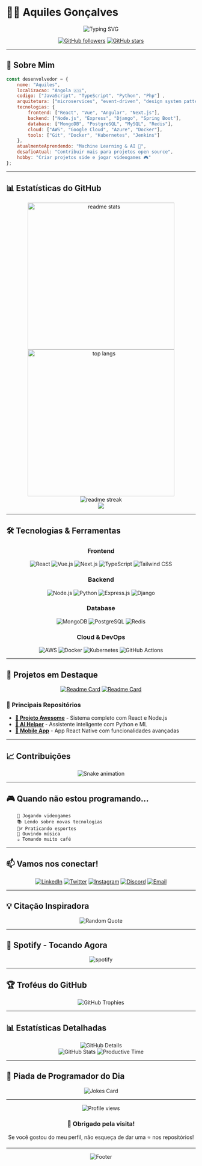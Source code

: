 # 👨‍💻 Aquiles Gonçalves

<div align="center">
  <img src="https://readme-typing-svg.herokuapp.com/?font=Fira+Code&size=32&duration=2800&pause=2000&color=A9FEF7&center=true&vCenter=true&width=940&lines=Ol%C3%A1!+%F0%9F%91%8B+Eu+sou+[Seu+Nome];Desenvolvedor+Full+Stack;Apaixonado+por+tecnologia;Sempre+aprendendo+algo+novo!+%F0%9F%9A%80" alt="Typing SVG" />
</div>

<div align="center">
  
  [![GitHub followers](https://img.shields.io/github/followers/keybachira?logo=github&style=for-the-badge&color=0891b2&labelColor=1c1917)](https://github.com/keybachira)
  [![GitHub stars](https://img.shields.io/github/stars/keybachira?logo=github&style=for-the-badge&color=0891b2&labelColor=1c1917)](https://github.com/keybachira)
  
</div>

---

## 🚀 Sobre Mim

```javascript
const desenvolvedor = {
    nome: "Aquiles",
    localizacao: "Angola 🇦🇴",
    codigo: ["JavaScript", "TypeScript", "Python", "Php"] ,
    arquitetura: ["microservices", "event-driven", "design system pattern"],
    tecnologias: {
        frontend: ["React", "Vue", "Angular", "Next.js"],
        backend: ["Node.js", "Express", "Django", "Spring Boot"],
        database: ["MongoDB", "PostgreSQL", "MySQL", "Redis"],
        cloud: ["AWS", "Google Cloud", "Azure", "Docker"],
        tools: ["Git", "Docker", "Kubernetes", "Jenkins"]
    },
    atualmenteAprendendo: "Machine Learning & AI 🤖",
    desafioAtual: "Contribuir mais para projetos open source",
    hobby: "Criar projetos side e jogar videogames 🎮"
};
```

---

## 📊 Estatísticas do GitHub

<div align="center">
  <img width="390" src="https://github-readme-stats.vercel.app/api?username=seuusuario&count_private=true&show_icons=true&theme=react&rank_icon=github&border_radius=10" alt="readme stats" />
  <img width="390" src="https://github-readme-stats.vercel.app/api/top-langs/?username=seuusuario&layout=compact&theme=react&border_radius=10" alt="top langs" />
</div>

<div align="center">
  <img src="https://github-readme-streak-stats.herokuapp.com/?user=seuusuario&theme=react&border_radius=10" alt="readme streak" />
</div>

<div align="center">
  <img src="https://github-readme-activity-graph.vercel.app/graph?username=seuusuario&theme=react-dark&bg_color=20232a&hide_border=true" />
</div>

---

## 🛠️ Tecnologias & Ferramentas

<div align="center">
  
  ### Frontend
  ![React](https://img.shields.io/badge/-React-61DAFB?style=for-the-badge&logo=react&logoColor=black)
  ![Vue.js](https://img.shields.io/badge/-Vue.js-4FC08D?style=for-the-badge&logo=vue.js&logoColor=white)
  ![Next.js](https://img.shields.io/badge/-Next.js-000000?style=for-the-badge&logo=next.js&logoColor=white)
  ![TypeScript](https://img.shields.io/badge/-TypeScript-3178C6?style=for-the-badge&logo=typescript&logoColor=white)
  ![Tailwind CSS](https://img.shields.io/badge/-Tailwind_CSS-38B2AC?style=for-the-badge&logo=tailwind-css&logoColor=white)
  
  ### Backend
  ![Node.js](https://img.shields.io/badge/-Node.js-339933?style=for-the-badge&logo=node.js&logoColor=white)
  ![Python](https://img.shields.io/badge/-Python-3776AB?style=for-the-badge&logo=python&logoColor=white)
  ![Express.js](https://img.shields.io/badge/-Express.js-000000?style=for-the-badge&logo=express&logoColor=white)
  ![Django](https://img.shields.io/badge/-Django-092E20?style=for-the-badge&logo=django&logoColor=white)
  
  ### Database
  ![MongoDB](https://img.shields.io/badge/-MongoDB-47A248?style=for-the-badge&logo=mongodb&logoColor=white)
  ![PostgreSQL](https://img.shields.io/badge/-PostgreSQL-336791?style=for-the-badge&logo=postgresql&logoColor=white)
  ![Redis](https://img.shields.io/badge/-Redis-DC382D?style=for-the-badge&logo=redis&logoColor=white)
  
  ### Cloud & DevOps
  ![AWS](https://img.shields.io/badge/-AWS-FF9900?style=for-the-badge&logo=amazon-aws&logoColor=white)
  ![Docker](https://img.shields.io/badge/-Docker-2496ED?style=for-the-badge&logo=docker&logoColor=white)
  ![Kubernetes](https://img.shields.io/badge/-Kubernetes-326CE5?style=for-the-badge&logo=kubernetes&logoColor=white)
  ![GitHub Actions](https://img.shields.io/badge/-GitHub_Actions-2088FF?style=for-the-badge&logo=github-actions&logoColor=white)

</div>

---

## 🎯 Projetos em Destaque

<div align="center">
  
  [![Readme Card](https://github-readme-stats.vercel.app/api/pin/?username=keybachira&repo=projeto-incrivel-1&theme=react&border_radius=10)](https://github.com/keybachira/Poeth )
  [![Readme Card](https://github-readme-stats.vercel.app/api/pin/?username=keybachira&repo=projeto-incrivel-2&theme=react&border_radius=10)](https://github.com/keybachira/Turma )
  
</div>

### 🌟 Principais Repositórios

- **[🚀 Projeto Awesome](https://github.com/keybachira/projeto-awesome)** - Sistema completo com React e Node.js
- **[🤖 AI Helper](https://github.com/keybachira/ai-helper)** - Assistente inteligente com Python e ML
- **[📱 Mobile App](https://github.com/keybachira/mobile-app)** - App React Native com funcionalidades avançadas

---

## 📈 Contribuições

<div align="center">
  <img src="https://raw.githubusercontent.com/keybachira/keybachira/output/snake.svg" alt="Snake animation" />
</div>

---

## 🎮 Quando não estou programando...

```ascii
    🎯 Jogando videogames
    📚 Lendo sobre novas tecnologias  
    🏃‍♂️ Praticando esportes
    🎵 Ouvindo música
    ☕ Tomando muito café
```

---

## 📫 Vamos nos conectar!

<div align="center">
  
  [![LinkedIn](https://img.shields.io/badge/-LinkedIn-0A66C2?style=for-the-badge&logo=linkedin&logoColor=white)](https://linkedin.com/in/seulinkedin)
  [![Twitter](https://img.shields.io/badge/-Twitter-1DA1F2?style=for-the-badge&logo=twitter&logoColor=white)](https://twitter.com/seutwitter)
  [![Instagram](https://img.shields.io/badge/-Instagram-E4405F?style=for-the-badge&logo=instagram&logoColor=white)](https://instagram.com/aquiles_bachira)
  [![Discord](https://img.shields.io/badge/-Discord-5865F2?style=for-the-badge&logo=discord&logoColor=white)](https://discord.gg/seudiscord)
  [![Email](https://img.shields.io/badge/-Email-D14836?style=for-the-badge&logo=gmail&logoColor=white)](mailto:keybachira242@gmail.com)

</div>

---

## 💡 Citação Inspiradora

<div align="center">
  <img src="https://quotes-github-readme.vercel.app/api?type=horizontal&theme=radical" alt="Random Quote" />
</div>

---

## 🎵 Spotify - Tocando Agora

<div align="center">
  <img src="https://spotify-github-profile.vercel.app/api/view?uid=seuusuariospotify&cover_image=true&theme=compact&show_offline=false&background_color=121212&interchange=false&bar_color=53b14f&bar_color_cover=false" alt="spotify" />
</div>

---

## 🏆 Troféus do GitHub

<div align="center">
  <img src="https://github-profile-trophy.vercel.app/?username=keybachira&theme=radical&no-frame=false&no-bg=false&margin-w=4" alt="GitHub Trophies" />
</div>

---

## 📊 Estatísticas Detalhadas

<div align="center">
  <img src="https://github-profile-summary-cards.vercel.app/api/cards/profile-details?username=keybachira&theme=radical" alt="GitHub Details" />
</div>

<div align="center">
  <img src="https://github-profile-summary-cards.vercel.app/api/cards/stats?username=keybachira&theme=radical" alt="GitHub Stats" />
  <img src="https://github-profile-summary-cards.vercel.app/api/cards/productive-time?username=keybachira&theme=radical&utc_offset=8" alt="Productive Time" />
</div>

---

## 💬 Piada de Programador do Dia

<div align="center">
  <img src="https://readme-jokes.vercel.app/api?hideBorder&theme=radical" alt="Jokes Card" />
</div>

---

<div align="center">
  <img src="https://komarev.com/ghpvc/?username=keybachira&style=for-the-badge&color=0891b2&labelColor=1c1917" alt="Profile views" />
</div>

<div align="center">
  <h3>💖 Obrigado pela visita!</h3>
  <p>Se você gostou do meu perfil, não esqueça de dar uma ⭐ nos repositórios!</p>
</div>

---

<div align="center">
  <img src="https://capsule-render.vercel.app/api?type=waving&color=gradient&height=60&section=footer" alt="Footer" />
</div>
